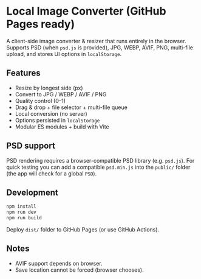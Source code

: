 # Local Image Converter (GitHub Pages ready)

A client-side image converter & resizer that runs entirely in the browser. Supports PSD (when `psd.js` is provided), JPG, WEBP, AVIF, PNG, multi-file upload, and stores UI options in `localStorage`.

## Features
- Resize by longest side (px)
- Convert to JPG / WEBP / AVIF / PNG
- Quality control (0–1)
- Drag & drop + file selector + multi-file queue
- Local conversion (no server)
- Options persisted in `localStorage`
- Modular ES modules + build with Vite

## PSD support
PSD rendering requires a browser-compatible PSD library (e.g. `psd.js`). For quick testing you can add a compatible `psd.min.js` into the `public/` folder (the app will check for a global `PSD`).

## Development
```bash
npm install
npm run dev
npm run build
```

Deploy `dist/` folder to GitHub Pages (or use GitHub Actions).

## Notes
- AVIF support depends on browser.
- Save location cannot be forced (browser chooses).
